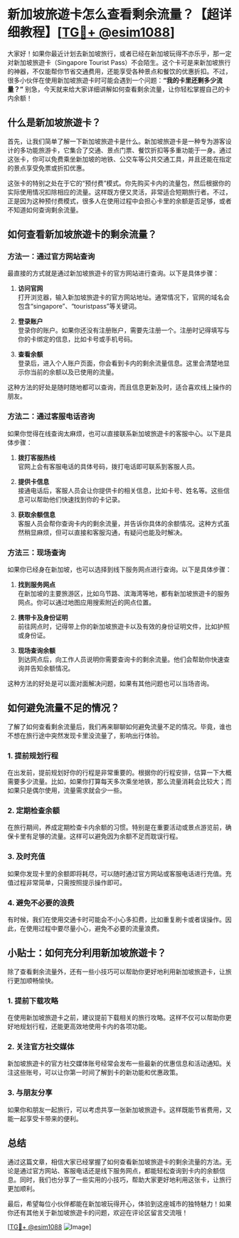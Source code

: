 # 新加坡旅遊卡怎么查看剩余流量？【超详细教程】[[TG💪+ @esim1088](https://t.me/s/esim1088)]

大家好！如果你最近计划去新加坡旅行，或者已经在新加坡玩得不亦乐乎，那一定对新加坡旅遊卡（Singapore Tourist Pass）不会陌生。这个卡可是来新加坡旅行的神器，不仅能帮你节省交通费用，还能享受各种景点和餐饮的优惠折扣。不过，很多小伙伴在使用新加坡旅遊卡时可能会遇到一个问题：**“我的卡里还剩多少流量？”** 别急，今天就来给大家详细讲解如何查看剩余流量，让你轻松掌握自己的卡内余额！

## 什么是新加坡旅遊卡？

首先，让我们简单了解一下新加坡旅遊卡是什么。新加坡旅遊卡是一种专为游客设计的多功能旅游卡，它集合了交通、景点门票、餐饮折扣等多重功能于一身。通过这张卡，你可以免费乘坐新加坡的地铁、公交车等公共交通工具，并且还能在指定的景点享受免票或折扣优惠。

这张卡的特别之处在于它的“预付费”模式。你先购买卡内的流量包，然后根据你的实际使用情况扣除相应的流量。这样既方便又灵活，非常适合短期旅行者。不过，正是因为这种预付费模式，很多人在使用过程中会担心卡里的余额是否足够，或者不知道如何查询剩余流量。

## 如何查看新加坡旅遊卡的剩余流量？

### 方法一：通过官方网站查询

最直接的方式就是通过新加坡旅遊卡的官方网站进行查询。以下是具体步骤：

1. **访问官网**  
   打开浏览器，输入新加坡旅遊卡的官方网站地址。通常情况下，官网的域名会包含“singapore”、“touristpass”等关键词。

2. **登录账户**  
   登录你的账户。如果你还没有注册账户，需要先注册一个。注册时记得填写与你的卡绑定的信息，比如卡号或手机号码。

3. **查看余额**  
   登录后，进入个人账户页面，你会看到卡内的剩余流量信息。这里会清楚地显示你当前的余额以及已使用的流量。

这种方法的好处是随时随地都可以查询，而且信息更新及时，适合喜欢线上操作的朋友。

### 方法二：通过客服电话咨询

如果你觉得在线查询太麻烦，也可以直接联系新加坡旅遊卡的客服中心。以下是具体步骤：

1. **拨打客服热线**  
   官网上会有客服电话的具体号码，拨打电话即可联系到客服人员。

2. **提供卡信息**  
   接通电话后，客服人员会让你提供卡的相关信息，比如卡号、姓名等。这些信息可以帮助他们快速找到你的卡记录。

3. **获取余额信息**  
   客服人员会帮你查询卡内的剩余流量，并告诉你具体的余额情况。这种方式虽然稍显麻烦，但可以直接和客服沟通，有疑问也能及时解决。

### 方法三：现场查询

如果你已经身在新加坡，也可以选择到线下服务网点进行查询。以下是具体步骤：

1. **找到服务网点**  
   在新加坡的主要旅游区，比如乌节路、滨海湾等地，都有新加坡旅遊卡的服务网点。你可以通过地图应用搜索附近的网点位置。

2. **携带卡及身份证明**  
   前往网点时，记得带上你的新加坡旅遊卡以及有效的身份证明文件，比如护照或身份证。

3. **现场查询余额**  
   到达网点后，向工作人员说明你需要查询卡的剩余流量。他们会帮助你快速查询并告知余额情况。

这种方法的好处是可以面对面解决问题，如果有其他问题也可以当场咨询。

## 如何避免流量不足的情况？

了解了如何查看剩余流量后，我们再来聊聊如何避免流量不足的情况。毕竟，谁也不想在旅行途中突然发现卡里没流量了，影响出行体验。

### 1. 提前规划行程

在出发前，提前规划好你的行程是非常重要的。根据你的行程安排，估算一下大概需要多少流量。比如，如果你打算每天多次乘坐地铁，那么流量消耗会比较大；而如果只是偶尔使用，流量需求就会少一些。

### 2. 定期检查余额

在旅行期间，养成定期检查卡内余额的习惯。特别是在重要活动或景点游览前，确保卡里有足够的流量。这样可以避免因为余额不足而耽误行程。

### 3. 及时充值

如果你发现卡里的余额即将耗尽，可以随时通过官方网站或客服电话进行充值。充值过程非常简单，只需按照提示操作即可。

### 4. 避免不必要的浪费

有时候，我们在使用交通卡时可能会不小心多扣费，比如重复刷卡或者误操作。因此，在使用过程中要尽量小心，避免不必要的流量浪费。

## 小贴士：如何充分利用新加坡旅遊卡？

除了查看剩余流量外，还有一些小技巧可以帮助你更好地利用新加坡旅遊卡，让旅行更加顺畅愉快。

### 1. 提前下载攻略

在使用新加坡旅遊卡之前，建议提前下载相关的旅行攻略。这样不仅可以帮助你更好地规划行程，还能更高效地使用卡内的各项功能。

### 2. 关注官方社交媒体

新加坡旅遊卡的官方社交媒体账号经常会发布一些最新的优惠信息和活动通知。关注这些账号，可以让你第一时间了解到卡的新功能和优惠政策。

### 3. 与朋友分享

如果你和朋友一起旅行，可以考虑共享一张新加坡旅遊卡。这样既能节省费用，又能一起享受卡带来的便利。

## 总结

通过这篇文章，相信大家已经掌握了如何查看新加坡旅遊卡的剩余流量的方法。无论是通过官方网站、客服电话还是线下服务网点，都能轻松查询到卡内的余额信息。同时，我们也分享了一些实用的小技巧，帮助大家更好地利用这张卡，让旅行更加顺利。

最后，希望每位小伙伴都能在新加坡玩得开心，体验到这座城市的独特魅力！如果你还有其他关于新加坡旅遊卡的问题，欢迎在评论区留言交流哦！

[[TG💪+ @esim1088](https://t.me/s/esim1088) ![Image](https://i.postimg.cc/4NQfJmqS/Snipaste-2025-05-13-00-14-12.png)]